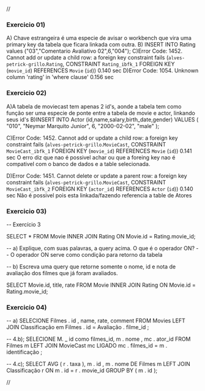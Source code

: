 //
### Exercicio 01)
A) Chave estrangeira é uma especie de avisar o workbench que vira uma primary key da tabela que ficara linkada com outra.
B) INSERT INTO Rating values
("03","Comentario Avaliativo 02",6,"004");
C)Error Code: 1452. Cannot add or update a child row: a foreign key constraint fails (`alves-petrick-grillo`.`Rating`, CONSTRAINT `Rating_ibfk_1` FOREIGN KEY (`movie_id`) REFERENCES `Movie` (`id`))	0.140 sec
D)Error Code: 1054. Unknown column 'rating' in 'where clause'	0.156 sec

### Exercicio 02)
A)A tabela de moviecast tem apenas 2 id's, aonde a tabela tem como função ser uma especie de ponte entre a tabela de movie e actor, linkando seus id's
B)INSERT INTO Actor (id,name,salary,birth_date,gender)
VALUES (
"010",
"Neymar Marquito Junior",
6,
"2000-02-02",
"male"
);

C)Error Code: 1452. Cannot add or update a child row: a foreign key constraint fails (`alves-petrick-grillo`.`MovieCast`, CONSTRAINT `MovieCast_ibfk_1` FOREIGN KEY (`movie_id`) REFERENCES `Movie` (`id`))	0.141 sec
O erro diz que nao é possivel achar ou que a foreing key nao é compativel com o banco de dados e a table selecionada.

D)Error Code: 1451. Cannot delete or update a parent row: a foreign key constraint fails (`alves-petrick-grillo`.`MovieCast`, CONSTRAINT `MovieCast_ibfk_2` FOREIGN KEY (`actor_id`) REFERENCES `Actor` (`id`))	0.140 sec
Não é possivel pois esta linkada/fazendo referencia a table de Atores

### Exercicio 03)
-- Exercício 3

SELECT * FROM Movie 
INNER JOIN Rating ON Movie.id = Rating.movie_id;

-- a) Explique, com suas palavras, a query acima. O que é o operador ON?
-- O operador ON serve como condição para retorno da tabela

-- b) Escreva uma query que retorne somente o nome, id e nota de avaliação dos filmes que já foram avaliados.

SELECT Movie.id, title, rate FROM Movie
INNER JOIN Rating
ON Movie.id = Rating.movie_id;

### Exercicio 04)
-- a)
SELECIONE  Filmes . id , name, rate, comment FROM Movies
LEFT  JOIN Classificação em Filmes . id  =  Avaliação . filme_id ;

-- 4.b);
SELECIONE  M. _ id  como filmes_id, m . nome , mc . ator_id  FROM Filmes m
LEFT JOIN MovieCast mc LIGADO  mc . filmes_id  =  m . identificação ;

-- 4.c);
SELECT  AVG ( r . taxa ), m . id , m . nome  DE Filmes m
LEFT JOIN Classificação r ON  m . id  =  r . movie_id  GROUP BY ( m . id );

//